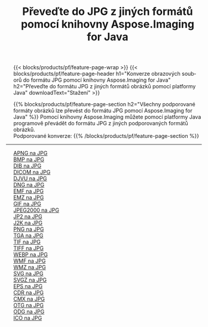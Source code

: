 ﻿---
title: Převeďte do JPG z jiných formátů pomocí knihovny Aspose.Imaging for Java 
weight: 3920
url: /cs/java/conversion/to/jpg 
lang: cs
langdirlevel: 2
locales: zh-hans,ja,it,ru,de,es,fr,nl,id,lt,pl,pt,vi,tr,ko,zh-hant,ar,hi,th,sv,cs,uk,he
description: Pomocí Aspose.Imaging můžete převést do JPG z jiných formátů pomocí Java
---

{{< blocks/products/pf/feature-page-wrap >}}
{{< blocks/products/pf/feature-page-header h1="Konverze obrazových souborů do formátu JPG pomocí knihovny Aspose.Imaging for Java" h2="Převeďte do formátu JPG z jiných formátů obrázků pomocí platformy Java" downloadText="Stažení" >}}


{{% blocks/products/pf/feature-page-section  h2="Všechny podporované formáty obrázků lze převést do formátu JPG pomocí Aspose.Imaging for Java" %}}
Pomocí knihovny Aspose.Imaging můžete pomocí platformy Java programově převádět do formátu JPG z jiných podporovaných formátů obrázků.
<br/>
Podporované konverze:
{{% /blocks/products/pf/feature-page-section %}}
<div class="container-fluid productfamilypage bg-gray">
    <div class="convertypes bg-gray agp-content section">
        <div class="container">
		<hr style="margin-left:-20px;"/>
		<div class="row other-converters">
		    <div class='col-md-2 other-converter remove-lp remove-rp'><a href="/imaging/cs/java/conversion/apng-to-jpg" >APNG na JPG</a></div>
<div class='col-md-2 other-converter remove-lp remove-rp'><a href="/imaging/cs/java/conversion/bmp-to-jpg" >BMP na JPG</a></div>
<div class='col-md-2 other-converter remove-lp remove-rp'><a href="/imaging/cs/java/conversion/dib-to-jpg" >DIB na JPG</a></div>
<div class='col-md-2 other-converter remove-lp remove-rp'><a href="/imaging/cs/java/conversion/dicom-to-jpg" >DICOM na JPG</a></div>
<div class='col-md-2 other-converter remove-lp remove-rp'><a href="/imaging/cs/java/conversion/djvu-to-jpg" >DJVU na JPG</a></div>
<div class='col-md-2 other-converter remove-lp remove-rp'><a href="/imaging/cs/java/conversion/dng-to-jpg" >DNG na JPG</a></div>
<div class='col-md-2 other-converter remove-lp remove-rp'><a href="/imaging/cs/java/conversion/emf-to-jpg" >EMF na JPG</a></div>
<div class='col-md-2 other-converter remove-lp remove-rp'><a href="/imaging/cs/java/conversion/emz-to-jpg" >EMZ na JPG</a></div>
<div class='col-md-2 other-converter remove-lp remove-rp'><a href="/imaging/cs/java/conversion/gif-to-jpg" >GIF na JPG</a></div>
<div class='col-md-2 other-converter remove-lp remove-rp'><a href="/imaging/cs/java/conversion/jpeg2000-to-jpg" >JPEG2000 na JPG</a></div>
<div class='col-md-2 other-converter remove-lp remove-rp'><a href="/imaging/cs/java/conversion/jp2-to-jpg" >JP2 na JPG</a></div>
<div class='col-md-2 other-converter remove-lp remove-rp'><a href="/imaging/cs/java/conversion/j2k-to-jpg" >J2K na JPG</a></div>
<div class='col-md-2 other-converter remove-lp remove-rp'><a href="/imaging/cs/java/conversion/png-to-jpg" >PNG na JPG</a></div>
<div class='col-md-2 other-converter remove-lp remove-rp'><a href="/imaging/cs/java/conversion/tga-to-jpg" >TGA na JPG</a></div>
<div class='col-md-2 other-converter remove-lp remove-rp'><a href="/imaging/cs/java/conversion/tif-to-jpg" >TIF na JPG</a></div>
<div class='col-md-2 other-converter remove-lp remove-rp'><a href="/imaging/cs/java/conversion/tiff-to-jpg" >TIFF na JPG</a></div>
<div class='col-md-2 other-converter remove-lp remove-rp'><a href="/imaging/cs/java/conversion/webp-to-jpg" >WEBP na JPG</a></div>
<div class='col-md-2 other-converter remove-lp remove-rp'><a href="/imaging/cs/java/conversion/wmf-to-jpg" >WMF na JPG</a></div>
<div class='col-md-2 other-converter remove-lp remove-rp'><a href="/imaging/cs/java/conversion/wmz-to-jpg" >WMZ na JPG</a></div>
<div class='col-md-2 other-converter remove-lp remove-rp'><a href="/imaging/cs/java/conversion/svg-to-jpg" >SVG na JPG</a></div>
<div class='col-md-2 other-converter remove-lp remove-rp'><a href="/imaging/cs/java/conversion/svgz-to-jpg" >SVGZ na JPG</a></div>
<div class='col-md-2 other-converter remove-lp remove-rp'><a href="/imaging/cs/java/conversion/eps-to-jpg" >EPS na JPG</a></div>
<div class='col-md-2 other-converter remove-lp remove-rp'><a href="/imaging/cs/java/conversion/cdr-to-jpg" >CDR na JPG</a></div>
<div class='col-md-2 other-converter remove-lp remove-rp'><a href="/imaging/cs/java/conversion/cmx-to-jpg" >CMX na JPG</a></div>
<div class='col-md-2 other-converter remove-lp remove-rp'><a href="/imaging/cs/java/conversion/otg-to-jpg" >OTG na JPG</a></div>
<div class='col-md-2 other-converter remove-lp remove-rp'><a href="/imaging/cs/java/conversion/odg-to-jpg" >ODG na JPG</a></div>
<div class='col-md-2 other-converter remove-lp remove-rp'><a href="/imaging/cs/java/conversion/ico-to-jpg" >ICO na JPG</a></div>
                </div>
        </div>
    </div>
</div>
<br/>


